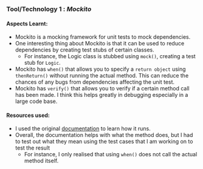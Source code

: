 ### Tool/Technology 1 : *Mockito*

#### Aspects Learnt:

- Mockito is a mocking framework for unit tests to mock dependencies. 
- One interesting thing about Mockito is that it can be used to reduce dependencies by creating test stubs of certain classes.
  - For instance, the Logic class is stubbed using `mock()`, creating a test stub for `Logic`.
- Mockito has `when()` that allows you to specify a `return object` using `thenReturn()` without running the actual method. This can reduce the chances of any bugs from dependencies affecting the unit test.
- Mockito has `verify()` that allows you to verify if a certain method call has been made. I think this helps greatly in debugging especially in a large code base.

#### Resources used:

- I used the original [documentation](https://site.mockito.org/) to learn  how it runs.
- Overall, the documentation helps with what the method does, but I had to test out what they mean using the test cases that I am working on to test the result
  - For instance, I only realised that using `when()` does not call the actual method itself.